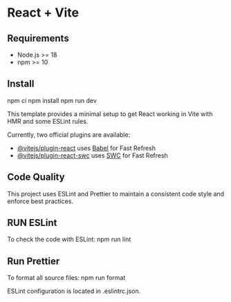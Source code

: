 # React + Vite

## Requirements
- Node.js >= 18
- npm >= 10

## Install
npm ci
npm install
npm run dev

This template provides a minimal setup to get React working in Vite with HMR and some ESLint rules.

Currently, two official plugins are available:

- [@vitejs/plugin-react](https://github.com/vitejs/vite-plugin-react/blob/main/packages/plugin-react) uses [Babel](https://babeljs.io/) for Fast Refresh
- [@vitejs/plugin-react-swc](https://github.com/vitejs/vite-plugin-react/blob/main/packages/plugin-react-swc) uses [SWC](https://swc.rs/) for Fast Refresh

## Code Quality

This project uses ESLint and Prettier to maintain a consistent code style and enforce best practices.

## RUN ESLint

To check the code with ESLint:
npm run lint

## Run Prettier

To format all source files:
npm run format

ESLint configuration is located in .eslintrc.json.
